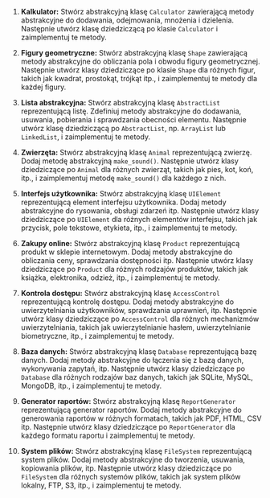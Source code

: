 1. **Kalkulator:**
   Stwórz abstrakcyjną klasę `Calculator` zawierającą metody abstrakcyjne do dodawania, odejmowania, mnożenia i dzielenia. Następnie utwórz klasę dziedziczącą po klasie `Calculator` i zaimplementuj te metody.

2. **Figury geometryczne:**
   Stwórz abstrakcyjną klasę `Shape` zawierającą metody abstrakcyjne do obliczania pola i obwodu figury geometrycznej. Następnie utwórz klasy dziedziczące po klasie `Shape` dla różnych figur, takich jak kwadrat, prostokąt, trójkąt itp., i zaimplementuj te metody dla każdej figury.

3. **Lista abstrakcyjna:**
   Stwórz abstrakcyjną klasę `AbstractList` reprezentującą listę. Zdefiniuj metody abstrakcyjne do dodawania, usuwania, pobierania i sprawdzania obecności elementu. Następnie utwórz klasę dziedziczącą po `AbstractList`, np. `ArrayList` lub `LinkedList`, i zaimplementuj te metody.

4. **Zwierzęta:**
   Stwórz abstrakcyjną klasę `Animal` reprezentującą zwierzę. Dodaj metodę abstrakcyjną `make_sound()`. Następnie utwórz klasy dziedziczące po `Animal` dla różnych zwierząt, takich jak pies, kot, koń, itp., i zaimplementuj metodę `make_sound()` dla każdego z nich.

5. **Interfejs użytkownika:**
   Stwórz abstrakcyjną klasę `UIElement` reprezentującą element interfejsu użytkownika. Dodaj metody abstrakcyjne do rysowania, obsługi zdarzeń itp. Następnie utwórz klasy dziedziczące po `UIElement` dla różnych elementów interfejsu, takich jak przycisk, pole tekstowe, etykieta, itp., i zaimplementuj te metody.

6. **Zakupy online:**
   Stwórz abstrakcyjną klasę `Product` reprezentującą produkt w sklepie internetowym. Dodaj metody abstrakcyjne do obliczania ceny, sprawdzania dostępności itp. Następnie utwórz klasy dziedziczące po `Product` dla różnych rodzajów produktów, takich jak książka, elektronika, odzież, itp., i zaimplementuj te metody.

7. **Kontrola dostępu:**
   Stwórz abstrakcyjną klasę `AccessControl` reprezentującą kontrolę dostępu. Dodaj metody abstrakcyjne do uwierzytelniania użytkowników, sprawdzania uprawnień, itp. Następnie utwórz klasy dziedziczące po `AccessControl` dla różnych mechanizmów uwierzytelniania, takich jak uwierzytelnianie hasłem, uwierzytelnianie biometryczne, itp., i zaimplementuj te metody.

8. **Baza danych:**
   Stwórz abstrakcyjną klasę `Database` reprezentującą bazę danych. Dodaj metody abstrakcyjne do łączenia się z bazą danych, wykonywania zapytań, itp. Następnie utwórz klasy dziedziczące po `Database` dla różnych rodzajów baz danych, takich jak SQLite, MySQL, MongoDB, itp., i zaimplementuj te metody.

9. **Generator raportów:**
   Stwórz abstrakcyjną klasę `ReportGenerator` reprezentującą generator raportów. Dodaj metody abstrakcyjne do generowania raportów w różnych formatach, takich jak PDF, HTML, CSV itp. Następnie utwórz klasy dziedziczące po `ReportGenerator` dla każdego formatu raportu i zaimplementuj te metody.

10. **System plików:**
    Stwórz abstrakcyjną klasę `FileSystem` reprezentującą system plików. Dodaj metody abstrakcyjne do tworzenia, usuwania, kopiowania plików, itp. Następnie utwórz klasy dziedziczące po `FileSystem` dla różnych systemów plików, takich jak system plików lokalny, FTP, S3, itp., i zaimplementuj te metody.

